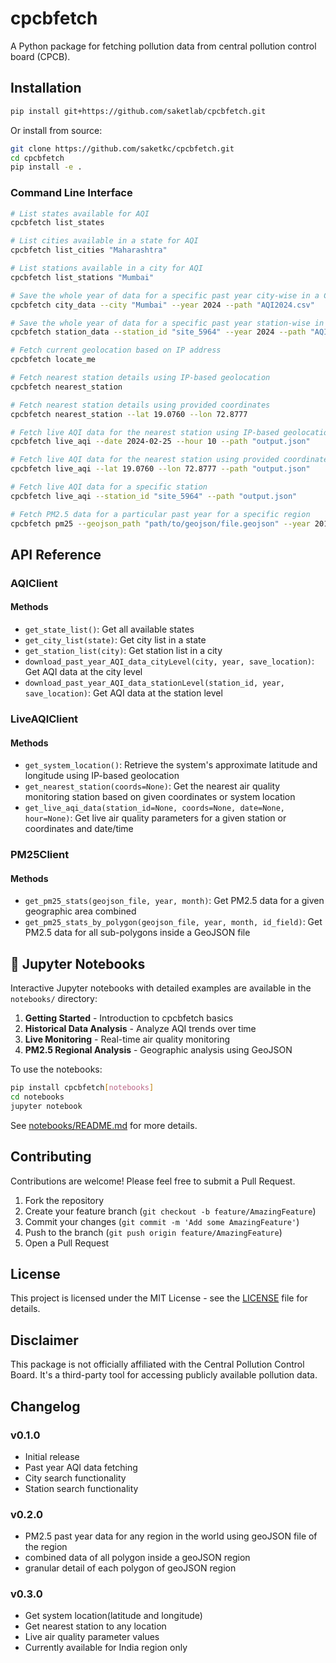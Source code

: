 # cpcbfetch
A Python package for fetching pollution data from central pollution control board (CPCB).

## Installation

```bash
pip install git+https://github.com/saketlab/cpcbfetch.git
```

Or install from source:

```bash
git clone https://github.com/saketkc/cpcbfetch.git
cd cpcbfetch
pip install -e .
```

### Command Line Interface

```bash
# List states available for AQI
cpcbfetch list_states
```

```bash
# List cities available in a state for AQI
cpcbfetch list_cities "Maharashtra"
```

```bash
# List stations available in a city for AQI
cpcbfetch list_stations "Mumbai"
```

```bash
# Save the whole year of data for a specific past year city-wise in a CSV file
cpcbfetch city_data --city "Mumbai" --year 2024 --path "AQI2024.csv"
```

```bash
# Save the whole year of data for a specific past year station-wise in a CSV file
cpcbfetch station_data --station_id "site_5964" --year 2024 --path "AQI2024.csv"
```

```bash
# Fetch current geolocation based on IP address
cpcbfetch locate_me
```

```bash
# Fetch nearest station details using IP-based geolocation
cpcbfetch nearest_station
```

```bash
# Fetch nearest station details using provided coordinates
cpcbfetch nearest_station --lat 19.0760 --lon 72.8777
```

```bash
# Fetch live AQI data for the nearest station using IP-based geolocation
cpcbfetch live_aqi --date 2024-02-25 --hour 10 --path "output.json"
```

```bash
# Fetch live AQI data for the nearest station using provided coordinates
cpcbfetch live_aqi --lat 19.0760 --lon 72.8777 --path "output.json"
```

```bash
# Fetch live AQI data for a specific station
cpcbfetch live_aqi --station_id "site_5964" --path "output.json"
```

```bash
# Fetch PM2.5 data for a particular past year for a specific region
cpcbfetch pm25 --geojson_path "path/to/geojson/file.geojson" --year 2019 --month 2 --combine True
```

## API Reference

### AQIClient

#### Methods
- `get_state_list()`: Get all available states
- `get_city_list(state)`: Get city list in a state
- `get_station_list(city)`: Get station list in a city
- `download_past_year_AQI_data_cityLevel(city, year, save_location)`: Get AQI data at the city level
- `download_past_year_AQI_data_stationLevel(station_id, year, save_location)`: Get AQI data at the station level

### LiveAQIClient

#### Methods
- `get_system_location()`: Retrieve the system's approximate latitude and longitude using IP-based geolocation
- `get_nearest_station(coords=None)`: Get the nearest air quality monitoring station based on given coordinates or system location
- `get_live_aqi_data(station_id=None, coords=None, date=None, hour=None)`: Get live air quality parameters for a given station or coordinates and date/time

### PM25Client

#### Methods
- `get_pm25_stats(geojson_file, year, month)`: Get PM2.5 data for a given geographic area combined
- `get_pm25_stats_by_polygon(geojson_file, year, month, id_field)`: Get PM2.5 data for all sub-polygons inside a GeoJSON file

## 📓 Jupyter Notebooks

Interactive Jupyter notebooks with detailed examples are available in the `notebooks/` directory:

1. **Getting Started** - Introduction to cpcbfetch basics
2. **Historical Data Analysis** - Analyze AQI trends over time
3. **Live Monitoring** - Real-time air quality monitoring
4. **PM2.5 Regional Analysis** - Geographic analysis using GeoJSON

To use the notebooks:

```bash
pip install cpcbfetch[notebooks]
cd notebooks
jupyter notebook
```

See [notebooks/README.md](notebooks/README.md) for more details.

## Contributing

Contributions are welcome! Please feel free to submit a Pull Request.

1. Fork the repository
2. Create your feature branch (`git checkout -b feature/AmazingFeature`)
3. Commit your changes (`git commit -m 'Add some AmazingFeature'`)
4. Push to the branch (`git push origin feature/AmazingFeature`)
5. Open a Pull Request

## License

This project is licensed under the MIT License - see the [LICENSE](LICENSE) file for details.

## Disclaimer

This package is not officially affiliated with the Central Pollution Control Board. It's a third-party tool for accessing publicly available pollution data.

## Changelog

### v0.1.0
- Initial release
- Past year AQI data fetching
- City search functionality
- Station search functionality

### v0.2.0
- PM2.5 past year data for any region in the world using geoJSON file of the region
- combined data of all polygon inside a geoJSON region
- granular detail of each polygon of geoJSON region

### v0.3.0
- Get system location(latitude and longitude)
- Get nearest station to any location
- Live air quality parameter values
- Currently available for India region only